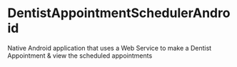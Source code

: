 # DentistAppointmentSchedulerAndroid
Native Android application that uses a Web Service to make a Dentist Appointment &amp; view the scheduled appointments
